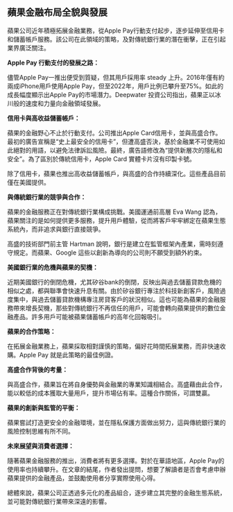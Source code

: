 ## 蘋果金融布局全貌與發展

蘋果公司近年積極拓展金融業務，從Apple Pay行動支付起步，逐步延伸至信用卡和儲蓄帳戶服務。該公司在此領域的策略，及對傳統銀行業的潛在衝擊，正在引起業界廣泛關注。

**Apple Pay 行動支付的發展之路：**

儘管Apple Pay一推出便受到質疑，但其用戶採用率 steady 上升。2016年僅有約兩成iPhone用戶使用Apple Pay，但至2022年，用戶比例已攀升至75%。如此的成長幅度顯示出Apple Pay的市場潛力。Deepwater 投資公司指出，蘋果正以冰川般的速度和力量向金融領域發展。

**信用卡與高收益儲蓄帳戶：**

蘋果的金融野心不止於行動支付。公司推出Apple Card信用卡，並與高盛合作。最初的廣告宣稱是“史上最安全的信用卡”，但遭高盛否決，基於金融業不可使用如此絕對的用語，以避免法律訴訟風險。最終，廣告語修改為“提供新層次的隱私和安全”。為了區別於傳統信用卡，Apple Card 實體卡片沒有印製卡號。

除了信用卡，蘋果也推出高收益儲蓄帳戶，與高盛的合作持續深化。這些產品目前僅在美國提供。

**與傳統銀行業的競爭與合作：**

蘋果的金融服務正在對傳統銀行業構成挑戰。美國運通前高層 Eva Wang 認為，蘋果關注的是如何提供更多服務，提升用戶體驗，從而將客戶牢牢綁定在蘋果生態系統內，而非追求與銀行直接競爭。

高盛的技術部門前主管 Hartman 說明，銀行是建立在監管框架內產業，需時刻遵守規定。而蘋果、Google 這些以創新為導向的公司則不願受到額外約束。

**美國銀行業的危機與蘋果的契機：**

近期美國銀行的倒閉危機，尤其矽谷bank的倒閉，反映出與過去儲蓄貸款危機的相似之處，都與聯準會快速升息有關。由於矽谷銀行專注於科技新創客戶，風險過度集中，與過去儲蓄貸款機構專注房貸客戶的狀況相似。這也可能為蘋果的金融服務帶來增長契機，那些對傳統銀行不再信任的用戶，可能會轉向蘋果提供的數位金融產品。許多用戶可能被蘋果儲蓄帳戶的高年化回報吸引。

**蘋果的合作策略：**

在拓展金融業務上，蘋果採取相對謹慎的策略，偏好花時間拓展業務，而非快速收購。Apple Pay 就是此策略的最佳例證。

**高盛合作背後的考量：**

與高盛合作，蘋果旨在將自身優勢與金融業的專業知識相結合。高盛藉由此合作，能以較低的成本獲取大量用戶，提升市場佔有率。這種合作關係，可謂雙贏。

**蘋果的創新與監管的平衡：**

蘋果嘗試打造更安全的金融環境，並在隱私保護方面做出努力，這與傳統銀行業的風險控制思維有所不同。

**未來展望與消費者選擇：**

隨著蘋果金融服務的推出，消費者將有更多選擇。對於在華語地區，Apple Pay的使用率也持續攀升。在文章的結尾，作者發出提問，想要了解讀者是否會考慮申辦蘋果提供的金融產品，並鼓勵使用者分享實際使用心得。

總體來說，蘋果公司正透過多元化的產品組合，逐步建立其完整的金融生態系統，並可能對傳統銀行業帶來深遠的影響。